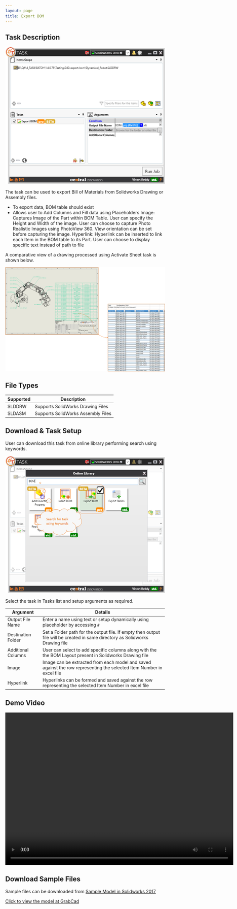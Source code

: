 ```yaml
---
layout: page
title: Export BOM
---
```


## Task Description

![Export BOM](040_export_bom_001.png "Export BOM")

The task can be used to export Bill of Materials from Solidworks Drawing or Assembly files.
 - To export data, BOM table should exist
 - Allows user to Add Columns and Fill data using Placeholders
    Image: Captures Image of the Part within BOM Table. User can specify the Height and Width of the image. User can choose to capture Photo Realistic Images using PhotoView 360. View orientation can be set before capturing the image.
    Hyperlink: Hyperlink can be inserted to link each Item in the BOM table to its Part. User can choose to display specific text instead of  path to file


A comparative view of a drawing processed using Activate Sheet task is shown below.

![Bill of Material Export](040_export_bom_002.png "Bill of Material exported from Solidworks Drawing to Excel File")

## File Types

| Supported | Description |
| --- | --- |
| SLDDRW | Supports SolidWorks Drawing Files |
| SLDASM | Supports SolidWorks Assembly Files |


## Download & Task Setup

User can download this task from online library performing search using keywords.

![Keyword Search](040_export_bom_003.png "Search Online Library using Keywords")

Select the task in Tasks list and setup arguments as required.

| Argument | Details |
| --- | --- |
| Output File Name | Enter a name using text or setup dynamically using placeholder by accessing `#` |
| Destination Folder | Set a Folder path for the output file. If empty then output file will be created in same directory as Solidworks Drawing file |
| Additional Columns | User can select to add specific columns along with the the BOM Layout present in Solidworks Drawing file |
| Image | Image can be extracted from each model and saved against the row representing the selected Item Number in excel file |
| Hyperlink | Hyperlinks can be formed and saved against the row representing the selected Item Number in excel file |



## Demo Video

<video width="720" height="480" controls>
  <source src="002_ActivateSheet.swf" type="video/mp4">
</video>


## Download Sample Files

Sample files can be downloaded from 
[Sample Model in Solidworks 2017](../000-model/SolidWorks_2017_RoboticArm.zip)

[Click to view the model at GrabCad](https://grabcad.com/library/5-dof-robot-1)

